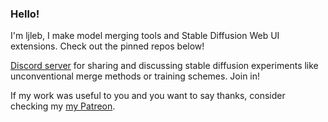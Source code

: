 ### Hello!

I'm ljleb, I make model merging tools and Stable Diffusion Web UI extensions. Check out the pinned repos below!

[Discord server](https://discord.gg/JGhpFaUE) for sharing and discussing stable diffusion experiments like unconventional merge methods or training schemes. Join in!

If my work was useful to you and you want to say thanks, consider checking my [my Patreon](https://www.patreon.com/ljleb).
